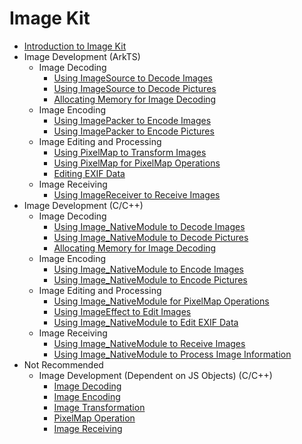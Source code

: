 # Image Kit

- [Introduction to Image Kit](image-overview.md)
- Image Development (ArkTS)<!--image-arkts-dev-->
  - Image Decoding<!--image-decoding-arts-->
    - [Using ImageSource to Decode Images](image-decoding.md)
    - [Using ImageSource to Decode Pictures](image-picture-decoding.md)
    - [Allocating Memory for Image Decoding](image-allocator-type.md)
  - Image Encoding<!--image-encoding-arts-->
    - [Using ImagePacker to Encode Images](image-encoding.md)
    - [Using ImagePacker to Encode Pictures](image-picture-encoding.md)
  - Image Editing and Processing<!--image-editing-arkts-->
    - [Using PixelMap to Transform Images](image-transformation.md)
    - [Using PixelMap for PixelMap Operations](image-pixelmap-operation.md)
    - [Editing EXIF Data](image-tool.md)
  - Image Receiving<!--image-receiving-arkts-->
    - [Using ImageReceiver to Receive Images](image-receiver.md)
- Image Development (C/C++)<!--image-native-->
  - Image Decoding<!--image-decoding-c-->
    - [Using Image_NativeModule to Decode Images](image-source-c.md)
    - [Using Image_NativeModule to Decode Pictures](image-source-picture-c.md)
    - [Allocating Memory for Image Decoding](image-allocator-type-c.md)
  - Image Encoding<!--image-encoding-c-->
    - [Using Image_NativeModule to Encode Images](image-packer-c.md)
    - [Using Image_NativeModule to Encode Pictures](image-packer-picture-c.md)
  - Image Editing and Processing<!--image-editing-c-->
    - [Using Image_NativeModule for PixelMap Operations](pixelmap-c.md)
    - [Using ImageEffect to Edit Images](image-effect-guidelines.md)
    - [Using Image_NativeModule to Edit EXIF Data](image-tool-c.md)
  - Image Receiving<!--image-receiving-c-->
    - [Using Image_NativeModule to Receive Images](image-receiver-c.md)
    - [Using Image_NativeModule to Process Image Information](image-info-c.md)
- Not Recommended<!--imagekit-not-recommended-->
  - Image Development (Dependent on JS Objects) (C/C++)<!--image-native-js-objects-->
    - [Image Decoding](image-decoding-native.md)
    - [Image Encoding](image-encoding-native.md)
    - [Image Transformation](image-transformation-native.md)
    - [PixelMap Operation](image-pixelmap-operation-native.md)
    - [Image Receiving](image-receiver-native.md)
